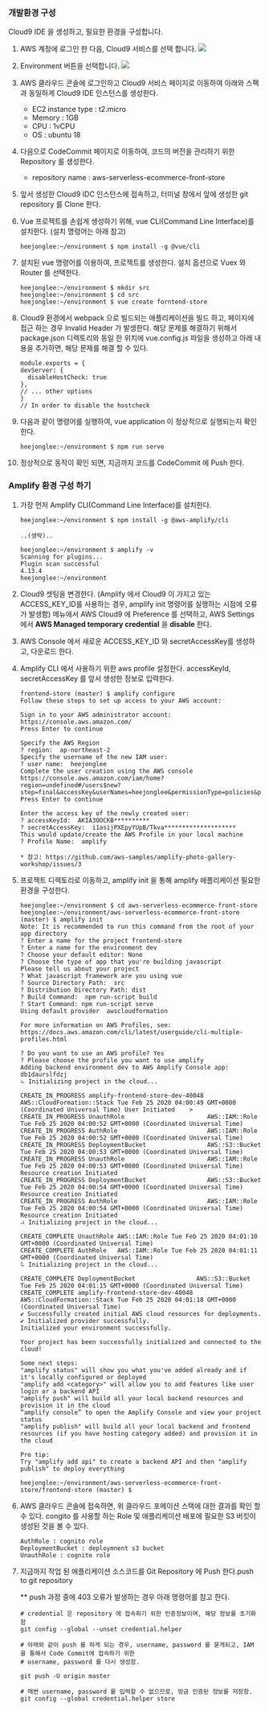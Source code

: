 ### 개발환경 구성

Cloud9 IDE 을 생성하고, 필요한 환경을 구성합니다.

1. AWS 계정에 로그인 한 다음, Cloud9 서비스를 선택 합니다.
    <img src="./media/../../media/select_cloud9.png">

2. Environment 버튼을 선택합니다.
    <img src="./media/../../media/click_environment.png">

3. AWS 클라우드 콘솔에 로그인하고 Cloud9 서비스 페이지로 이동하여 아래와 스펙과 동일하게 Cloud9 IDE 인스턴스를 생성한다.
    - EC2 instance type : t2.micro
    - Memory : 1GB
    - CPU : 1vCPU
    - OS : ubuntu 18
4. 다음으로 CodeCommit 페이지로 이동하여, 코드의 버전을 관리하기 위한 Repository 를 생성한다.
   - repository name : aws-serverless-ecommerce-front-store
    
5. 앞서 생성한 Cloud9 IDC 인스턴스에 접속하고, 터미널 창에서 앞에 생성한 git repository 를 Clone 한다.
6. Vue 프로젝트를 손쉽게 생성하기 위해, vue CLI(Command Line Interface)를 설치한다. (설치 명령어는 아래 참고)

    ```
    heejonglee:~/environment $ npm install -g @vue/cli
    ```

7. 설치된 vue 명령어를 이용하여, 프로젝트를 생성한다. 설치 옵션으로 Vuex 와 Router 를 선택한다.

    ```
    heejonglee:~/environment $ mkdir src
    heejonglee:~/environment $ cd src
    heejonglee:~/environment $ vue create forntend-store 
    ```

8. Cloud9 환경에서 webpack 으로 빌드되는 애플리케이션을 빌드 하고, 페이지에 접근 하는 경우  Invalid Header 가 발생한다. 해당 문제를 해결하기 위해서 package.json 디렉토리와 동일 한 위치에 vue.config.js 파일을 생성하고 아래 내용을 추가하면, 해당 문제를 해결 할 수 있다.

    ```
    module.exports = {
    devServer: {
      disableHostCheck: true
    },
    // ... other options
    }
    // In order to disable the hostcheck
    ```

9.  다음과 같이 명령어를 실행하여, vue application 이 정상적으로 실행되는지 확인한다.
    ```
    heejonglee:~/environment $ npm run serve 
    ```
10. 정상적으로 동작이 확인 되면, 지금까지 코드를 CodeCommit 에 Push 한다.


### Amplify 환경 구성 하기 

1. 가장 먼저 Amplify CLI(Command Line Interface)를 설치한다.
    ```
    heejonglee:~/environment $ npm install -g @aws-amplify/cli
    
    ..(생략)..

    heejonglee:~/environment $ amplify -v
    Scanning for plugins...
    Plugin scan successful
    4.13.4
    heejonglee:~/environment 
    ```

2. Cloud9 셋팅을 변경한다. (Amplify 에서 Cloud9 이 가지고 있는 ACCESS_KEY_ID를 사용하는 경우, amplify init 명령어를 실행하는 시점에 오류가 발생함) 메뉴에서 AWS Cloud9 에 Preference 를 선택하고, AWS Settings 에서 **AWS Managed temporary credential** 을 **disable** 한다. 

3. AWS Console 에서 새로운 ACCESS_KEY_ID 와 secretAccessKey를 생성하고, 다운로드 한다.

4. Amplify CLI 에서 사용하기 위한 aws profile 설정한다. accessKeyId, secretAccessKey 를 앞서 생성한 정보로 입력한다.

    ```    
    frontend-store (master) $ amplify configure
    Follow these steps to set up access to your AWS account:
    
    Sign in to your AWS administrator account:
    https://console.aws.amazon.com/
    Press Enter to continue
    
    Specify the AWS Region
    ? region:  ap-northeast-2
    Specify the username of the new IAM user:
    ? user name:  heejonglee
    Complete the user creation using the AWS console
    https://console.aws.amazon.com/iam/home?region=undefined#/users$new?step=final&accessKey&userNames=heejonglee&permissionType=policies&policies=arn:aws:iam::aws:policy%2FAdministratorAccess
    Press Enter to continue
    
    Enter the access key of the newly created user:
    ? accessKeyId:  AKIA3OOCKB**********
    ? secretAccessKey:  i1asijPXEpyYUpB/Tkva********************
    This would update/create the AWS Profile in your local machine
    ? Profile Name:  amplify
    
    * 참고: https://github.com/aws-samples/amplify-photo-gallery-workshop/issues/3
    ```

5. 프로젝트 디렉토리로 이동하고, amplify init 을 통해 amplify 애플리케이션 필요한 환경을 구성한다.
    ```
    heejonglee:~/environment $ cd aws-serverless-ecommerce-front-store 
    heejonglee:~/environment/aws-serverless-ecommerce-front-store (master) $ amplify init
    Note: It is recommended to run this command from the root of your app directory
    ? Enter a name for the project frontend-store
    ? Enter a name for the environment dev
    ? Choose your default editor: None
    ? Choose the type of app that you're building javascript
    Please tell us about your project
    ? What javascript framework are you using vue
    ? Source Directory Path:  src
    ? Distribution Directory Path: dist
    ? Build Command:  npm run-script build
    ? Start Command: npm run-script serve
    Using default provider  awscloudformation
    
    For more information on AWS Profiles, see:
    https://docs.aws.amazon.com/cli/latest/userguide/cli-multiple-profiles.html
    
    ? Do you want to use an AWS profile? Yes
    ? Please choose the profile you want to use amplify
    Adding backend environment dev to AWS Amplify Console app: db1daurslfdzj
    ⠦ Initializing project in the cloud...
    
    CREATE_IN_PROGRESS amplify-frontend-store-dev-40048 AWS::CloudFormation::Stack Tue Feb 25 2020 04:00:49 GMT+0000 (Coordinated Universal Time) User Initiated    >         
    CREATE_IN_PROGRESS UnauthRole                       AWS::IAM::Role             Tue Feb 25 2020 04:00:52 GMT+0000 (Coordinated Universal Time)                            
    CREATE_IN_PROGRESS AuthRole                         AWS::IAM::Role             Tue Feb 25 2020 04:00:52 GMT+0000 (Coordinated Universal Time)                            
    CREATE_IN_PROGRESS DeploymentBucket                 AWS::S3::Bucket            Tue Feb 25 2020 04:00:53 GMT+0000 (Coordinated Universal Time)                            
    CREATE_IN_PROGRESS UnauthRole                       AWS::IAM::Role             Tue Feb 25 2020 04:00:53 GMT+0000 (Coordinated Universal Time) Resource creation Initiated
    CREATE_IN_PROGRESS DeploymentBucket                 AWS::S3::Bucket            Tue Feb 25 2020 04:00:54 GMT+0000 (Coordinated Universal Time) Resource creation Initiated
    CREATE_IN_PROGRESS AuthRole                         AWS::IAM::Role             Tue Feb 25 2020 04:00:54 GMT+0000 (Coordinated Universal Time) Resource creation Initiated
    ⠴ Initializing project in the cloud...
    
    CREATE_COMPLETE UnauthRole AWS::IAM::Role Tue Feb 25 2020 04:01:10 GMT+0000 (Coordinated Universal Time) 
    CREATE_COMPLETE AuthRole   AWS::IAM::Role Tue Feb 25 2020 04:01:11 GMT+0000 (Coordinated Universal Time) 
    ⠧ Initializing project in the cloud...
    
    CREATE_COMPLETE DeploymentBucket                 AWS::S3::Bucket            Tue Feb 25 2020 04:01:15 GMT+0000 (Coordinated Universal Time) 
    CREATE_COMPLETE amplify-frontend-store-dev-40048 AWS::CloudFormation::Stack Tue Feb 25 2020 04:01:18 GMT+0000 (Coordinated Universal Time) 
    ✔ Successfully created initial AWS cloud resources for deployments.
    ✔ Initialized provider successfully.
    Initialized your environment successfully.
    
    Your project has been successfully initialized and connected to the cloud!
    
    Some next steps:
    "amplify status" will show you what you've added already and if it's locally configured or deployed
    "amplify add <category>" will allow you to add features like user login or a backend API
    "amplify push" will build all your local backend resources and provision it in the cloud
    “amplify console” to open the Amplify Console and view your project status
    "amplify publish" will build all your local backend and frontend resources (if you have hosting category added) and provision it in the cloud
    
    Pro tip:
    Try "amplify add api" to create a backend API and then "amplify publish" to deploy everything
    
    heejonglee:~/environment/aws-serverless-ecommerce-front-store/frontend-store (master) $ 
    ```

7. AWS 클라우드 콘솔에 접속하면, 위 클라우드 포메이션 스택에 대한 결과를 확인 할 수 있다. congito 를 사용할 하는 Role 및 애플리케이션 배포에 필요한 S3 버킷이 생성된 것을 볼 수 있다.

    ```
    AuthRole : cognito role
    DeploymentBucket : deploymnent s3 bucket
    UnauthRole : cognito role
    ```
 
8. 지금까지 작업 된 애플리케이션 소스코드를 Git Repository 에 Push 한다.push to git repository
    
    ** push 과정 중에 403 오류가 발생하는 경우 아래 명령어를 참고 한다.
    ```
    # credential 은 repository 에 접속하기 위한 인증정보이며, 해당 정보를 초기화 함
    git config --global --unset credential.helper

    # 아래와 같이 push 를 하게 되는 경우, username, password 를 묻게되고, IAM 을 통해서 Code Commit에 접속하기 위한
    # username, password 를 다시 생성함.

    git push -U origin master
    
    # 매번 username, password 를 입력할 수 없으므로, 방금 인증된 정보를 저장함.
    git config --global credential.helper store
    ```